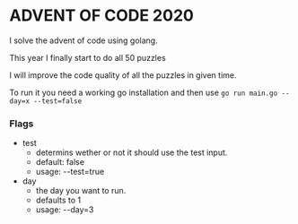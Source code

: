 # ADVENT OF CODE 2020
I solve the advent of code using golang.

This year I finally start to do all 50 puzzles

I will improve the code quality of all the puzzles in given time.

To run it you need a working go installation and then use ```go run main.go --day=x --test=false```

### Flags
+ test
  + determins wether or not it should use the test input.
  + default: false
  + usage: --test=true
+ day
  + the day you want to run.
  + defaults to 1
  + usage: --day=3

